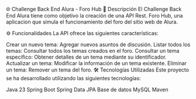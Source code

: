 🌐 Challenge Back End Alura - Foro Hub
📜 Descripción
El Challenge Back End Alura tiene como objetivo la creación de una API Rest. Foro Hub, una aplicacion que simula el funcionamiento del foro del sitio web de Alura.

⚙️ Funcionalidades
La API ofrece las siguientes características:

Crear un nuevo tema: Agregar nuevos asuntos de discusión.
Listar todos los temas: Consultar todos los temas creados en el foro.
Consultar un tema específico: Obtener detalles de un tema mediante su identificador.
Actualizar un tema: Modificar la información de un tema existente.
Eliminar un tema: Remover un tema del foro.
🛠️ Tecnologías Utilizadas
Este proyecto se ha desarrollado utilizando las siguientes tecnologías:

Java 23
Spring Boot
Spring Data JPA
Base de datos MySQL
Maven
